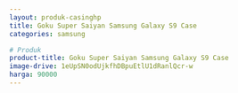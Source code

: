 ```yaml
---
layout: produk-casinghp
title: Goku Super Saiyan Samsung Galaxy S9 Case
categories: samsung

# Produk
product-title: Goku Super Saiyan Samsung Galaxy S9 Case
image-drive: 1eUpSN0odUjkfhDBpuEtlU1dRanlQcr-w
harga: 90000
---
```

